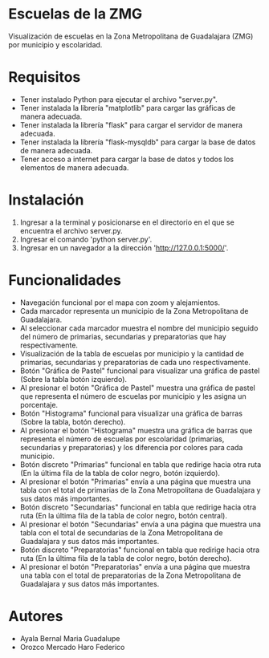 # Escuelas de la ZMG
Visualización de escuelas en la Zona Metropolitana de Guadalajara (ZMG) por municipio y escolaridad.

# Requisitos
- Tener instalado Python para ejecutar el archivo "server.py".
- Tener instalada la librería "matplotlib" para cargar las gráficas de manera adecuada.
- Tener instalada la librería "flask" para cargar el servidor de manera adecuada.
- Tener instalada la librería "flask-mysqldb" para cargar la base de datos de manera adecuada.
- Tener acceso a internet para cargar la base de datos y todos los elementos de manera adecuada.

# Instalación
1. Ingresar a la terminal y posicionarse en el directorio en el que se encuentra el archivo server.py.
2. Ingresar el comando 'python server.py'.
3. Ingresar en un navegador a la dirección 'http://127.0.0.1:5000/'.

# Funcionalidades
- Navegación funcional por el mapa con zoom y alejamientos.
- Cada marcador representa un municipio de la Zona Metropolitana de Guadalajara.
- Al seleccionar cada marcador muestra el nombre del municipio seguido del número de primarias, secundarias y preparatorias que hay respectivamente.
- Visualización de la tabla de escuelas por municipio y la cantidad de primarias, secundarias y preparatorias de cada uno respectivamente.
- Botón "Gráfica de Pastel" funcional para visualizar una gráfica de pastel (Sobre la tabla botón izquierdo).
- Al presionar el botón "Gráfica de Pastel" muestra una gráfica de pastel que representa el número de escuelas por municipio y les asigna un porcentaje.
- Botón "Histograma" funcional para visualizar una gráfica de barras (Sobre la tabla, botón derecho).
- Al presionar el botón "Histograma" muestra una gráfica de barras que representa el número de escuelas por escolaridad (primarias, secundarias y preparatorias) y los diferencia por colores para cada municipio.
- Botón discreto "Primarias" funcional en tabla que redirige hacia otra ruta (En la última fila de la tabla de color negro, botón izquierdo).
- Al presionar el botón "Primarias" envía a una página que muestra una tabla con el total de primarias de la Zona Metropolitana de Guadalajara y sus datos más importantes.
- Botón discreto "Secundarias" funcional en tabla que redirige hacia otra ruta (En la última fila de la tabla de color negro, botón central).
- Al presionar el botón "Secundarias" envía a una página que muestra una tabla con el total de secundarias de la Zona Metropolitana de Guadalajara y sus datos más importantes.
- Botón discreto "Preparatorias" funcional en tabla que redirige hacia otra ruta (En la última fila de la tabla de color negro, botón derecho).
- Al presionar el botón "Preparatorias" envía a una página que muestra una tabla con el total de preparatorias de la Zona Metropolitana de Guadalajara y sus datos más importantes.

# Autores
- Ayala Bernal Maria Guadalupe
- Orozco Mercado Haro Federico
